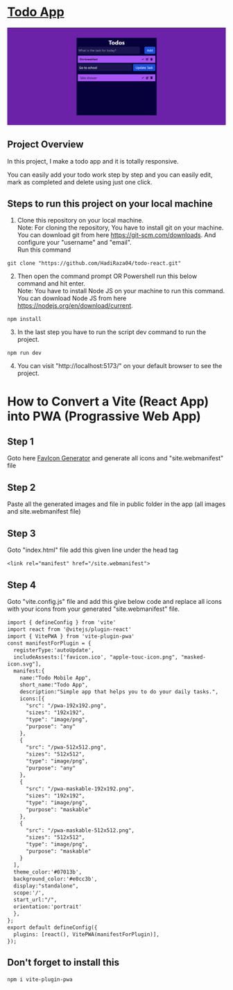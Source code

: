 # <a href="https://todoreact04.netlify.app/">Todo App</a>

![Project Image](./todo.png)

## Project Overview

In this project, I make a todo app and it is totally responsive.

You can easily add your todo work step by step and you can easily edit, mark as completed and delete using just one click.

## Steps to run this project on your local machine

1. Clone this repository on your local machine.<br>Note: For cloning the repository, You have to install git on your machine. You can download git from here <a href="https://git-scm.com/downloads">https://git-scm.com/downloads</a>. And configure your "username" and "email".<br> Run this command 
```
git clone "https://github.com/HadiRaza04/todo-react.git"
```
2. Then open the command prompt OR Powershell run this below command and hit enter. <br> Note: You have to install Node JS on your machine to run this command. You can download Node JS from here <a href="https://nodejs.org/en/download/current">https://nodejs.org/en/download/current</a>.
```
npm install
```
3. In the last step you have to run the script dev command to run the project.
```
npm run dev
```
4. You can visit "http://localhost:5173/" on your default browser to see the project.

# How to Convert a Vite (React App) into PWA (Prograssive Web App)

## Step 1
Goto here <a href="https://favicon.inbrowser.app/tools/favicon-generator">FavIcon Generator</a> and generate all icons and "site.webmanifest" file

## Step 2
Paste all the generated images and file in public folder in the app (all images and site.webmanifest file)

## Step 3
Goto "index.html" file add this given line under the head tag
```
<link rel="manifest" href="/site.webmanifest">
```
## Step 4
Goto "vite.config.js" file and add this give below code and replace all icons with your icons from your generated "site.webmanifest" file.
```
import { defineConfig } from 'vite'
import react from '@vitejs/plugin-react'
import { VitePWA } from 'vite-plugin-pwa'
const manifestForPlugin = {
  registerType:'autoUpdate',
  includeAssests:['favicon.ico', "apple-touc-icon.png", "masked-icon.svg"],
  manifest:{
    name:"Todo Mobile App",
    short_name:"Todo App",
    description:"Simple app that helps you to do your daily tasks.",
    icons:[{
      "src": "/pwa-192x192.png",
      "sizes": "192x192",
      "type": "image/png",
      "purpose": "any"
    },
    {
      "src": "/pwa-512x512.png",
      "sizes": "512x512",
      "type": "image/png",
      "purpose": "any"
    },
    {
      "src": "/pwa-maskable-192x192.png",
      "sizes": "192x192",
      "type": "image/png",
      "purpose": "maskable"
    },
    {
      "src": "/pwa-maskable-512x512.png",
      "sizes": "512x512",
      "type": "image/png",
      "purpose": "maskable"
    }
  ],
  theme_color:'#07013b',
  background_color:'#e0cc3b',
  display:"standalone",
  scope:'/',
  start_url:"/",
  orientation:'portrait'
  },
};
export default defineConfig({
  plugins: [react(), VitePWA(manifestForPlugin)],
});
```

## Don't forget to install this
```
npm i vite-plugin-pwa
```